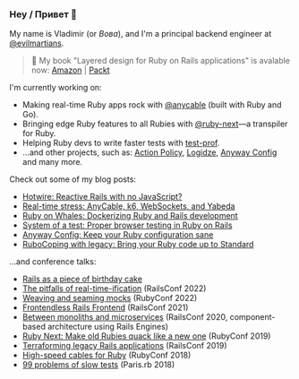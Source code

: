 ### Hey / Привет 👋

My name is Vladimir (or _Вова_), and I'm a principal backend engineer at [@evilmartians](https://github.com/evilmartians).

> 📕 My book "Layered design for Ruby on Rails applications" is avalable now: [Amazon](https://packt.link/97LoK) | [Packt](https://www.packtpub.com/product/layered-design-for-ruby-on-rails-applications/9781801813785)

I'm currently working on:

- Making real-time Ruby apps rock with [@anycable](https://github.com/anycable) (built with Ruby and Go).
- Bringing edge Ruby features to all Rubies with [@ruby-next](https://github.com/ruby-next)—a transpiler for Ruby.
- Helping Ruby devs to write faster tests with [test-prof](https://github.com/palkan/test-prof).
- ...and other projects, such as: [Action Policy](https://github.com/palkan/action_policy), [Logidze](https://github.com/palkan/logidze), [Anyway Config](https://github.com/palkan/anyway_config) and many more.

Check out some of my blog posts:

- [Hotwire: Reactive Rails with no JavaScript?](https://evilmartians.com/chronicles/hotwire-reactive-rails-with-no-javascript)
- [Real-time stress: AnyCable, k6, WebSockets, and Yabeda](https://evilmartians.com/chronicles/real-time-stress-anycable-k6-websockets-and-yabeda)
- [Ruby on Whales: Dockerizing Ruby and Rails development](https://evilmartians.com/chronicles/ruby-on-whales-docker-for-ruby-rails-development)
- [System of a test: Proper browser testing in Ruby on Rails](https://evilmartians.com/chronicles/system-of-a-test-setting-up-end-to-end-rails-testing)
- [Anyway Config: Keep your Ruby configuration sane](https://evilmartians.com/chronicles/anyway-config-keep-your-ruby-configuration-sane)
- [RuboCoping with legacy: Bring your Ruby code up to Standard](https://evilmartians.com/chronicles/rubocoping-with-legacy-bring-your-ruby-code-up-to-standard)

...and conference talks:

- [Rails as a piece of birthday cake](https://evilmartians.com/events/rails-as-a-piece-of-birthday-cake)
- [The pitfalls of real-time-ification](https://noti.st/palkan/MeBUVe/the-pitfalls-of-realtime-ification) (RailsConf 2022)
- [Weaving and seaming mocks](https://noti.st/palkan/jWy57U/weaving-seaming-mocks) (RubyConf 2022)
- [Frontendless Rails Frontend](https://noti.st/palkan/eVl0xO/frontendless-rails-frontend) (RailsConf 2021)
- [Between monoliths and microservices](https://noti.st/palkan/VWPOSd/between-monoliths-and-microservices) (RailsConf 2020, component-based architecture using Rails Engines)
- [Ruby Next: Make old Rubies quack like a new one](https://noti.st/palkan/j3i2Dr/ruby-next-make-old-rubies-quack-like-a-new-one) (RubyConf 2019)
- [Terraforming legacy Rails applications](https://noti.st/palkan/vhsbxO/terraforming-legacy-rails-applications) (RailsConf 2019)
- [High-speed cables for Ruby](https://noti.st/palkan/Y1bPpn/high-speed-cables-for-ruby) (RubyConf 2018)
- [99 problems of slow tests](https://noti.st/palkan/mf31ab/99-problems-of-slow-tests) (Paris.rb 2018)

